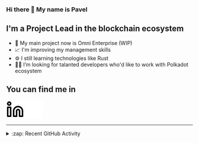 ### Hi there 👋 My name is Pavel

## I'm a Project Lead in the blockchain ecosystem 

- 🚀 My main project now is Omni Enterprise (WIP)
- 📈 I'm improving my management skills
- ⚙️ I still learning technologies like Rust
- 🧑‍💻 I’m looking for talanted developers who'd like to work with Polkadot ecosystem

## You can find me in
[![website](./img/linkedin-light.svg)](https://www.linkedin.com/in/golovkinpl/)
[![website](./img/linkedin-dark.svg)](https://www.linkedin.com/in/golovkinpl/)

---

<details>
  <summary>:zap: Recent GitHub Activity</summary>
  
<!--START_SECTION:activity-->
1. 🗣 Commented on [#1251](https://github.com/novasamatech/nova-spektr/pull/1251#issuecomment-1826019536) in [novasamatech/nova-spektr](https://github.com/novasamatech/nova-spektr)
2. 🗣 Commented on [#1251](https://github.com/novasamatech/nova-spektr/pull/1251#issuecomment-1826018274) in [novasamatech/nova-spektr](https://github.com/novasamatech/nova-spektr)
3. 🎉 Merged PR [#537](https://github.com/novasamatech/metadata-portal/pull/537) in [novasamatech/metadata-portal](https://github.com/novasamatech/metadata-portal)
4. 🗣 Commented on [#1251](https://github.com/novasamatech/nova-spektr/pull/1251#issuecomment-1824835230) in [novasamatech/nova-spektr](https://github.com/novasamatech/nova-spektr)
5. 🎉 Merged PR [#536](https://github.com/novasamatech/metadata-portal/pull/536) in [novasamatech/metadata-portal](https://github.com/novasamatech/metadata-portal)
<!--END_SECTION:activity-->

</details>
